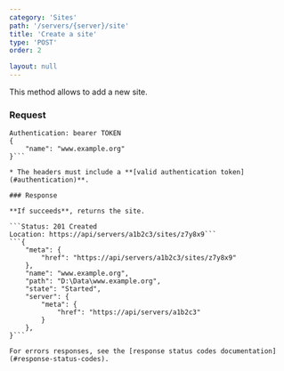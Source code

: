 ```yaml
---
category: 'Sites'
path: '/servers/{server}/site'
title: 'Create a site'
type: 'POST'
order: 2

layout: null
---
```


This method allows to add a new site.

### Request

```POST /servers/a1b2c3/sites
Authentication: bearer TOKEN
{
    "name": "www.example.org"
}```

* The headers must include a **[valid authentication token](#authentication)**.

### Response

**If succeeds**, returns the site.

```Status: 201 Created
Location: https://api/servers/a1b2c3/sites/z7y8x9```
```{
    "meta": {
        "href": "https://api/servers/a1b2c3/sites/z7y8x9"
    },
    "name": "www.example.org",
    "path": "D:\Data\www.example.org",
    "state": "Started",
    "server": {
        "meta": {
            "href": "https://api/servers/a1b2c3"
        }
    },
}```

For errors responses, see the [response status codes documentation](#response-status-codes).
